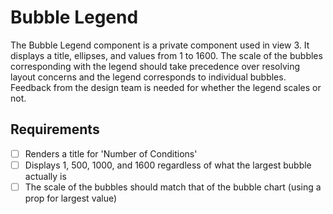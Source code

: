 # Bubble Legend

The Bubble Legend component is a private component used in view 3. It displays a title, ellipses,
and values from 1 to 1600. The scale of the bubbles corresponding with the legend should take
precedence over resolving layout concerns and the legend corresponds to individual bubbles.
Feedback from the design team is needed for whether the legend scales or not.

## Requirements

* [ ] Renders a title for 'Number of Conditions'
* [ ] Displays 1, 500, 1000, and 1600 regardless of what the largest bubble actually is
* [ ] The scale of the bubbles should match that of the bubble chart (using a prop for largest value)
